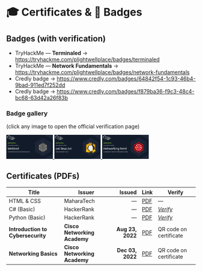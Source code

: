 # 🎓 Certificates & 🏅 Badges

## Badges (with verification)

- TryHackMe — **Terminaled** → https://tryhackme.com/plightwellplace/badges/terminaled  
- TryHackMe — **Network Fundamentals** → https://tryhackme.com/plightwellplace/badges/network-fundamentals  
- Credly badge → https://www.credly.com/badges/64842f54-1c93-46b4-9bad-911ed7f252dd  
- Credly badge → https://www.credly.com/badges/f879ba36-f9c3-48c4-bc68-63d42a26f83b

### Badge gallery
(click any image to open the official verification page)

<p>
  <a href="https://tryhackme.com/plightwellplace/badges/terminaled">
    <img src="232b582a4941f96d9470532131cc7bf5.png" alt="TryHackMe: Terminaled" height="64">
  </a>
  <a href="https://tryhackme.com/plightwellplace/badges/network-fundamentals">
    <img src="410ab5d30c6974680febb9c51586a897.png" alt="TryHackMe: Network Fundamentals" height="64">
  </a>
  <a href="https://www.credly.com/badges/64842f54-1c93-46b4-9bad-911ed7f252dd">
    <img src="b471211ad1dade21d7bd9bcde7684c84.png" alt="Credly badge" height="64">
  </a>
</p>

## Certificates (PDFs)

| Title | Issuer | Issued | Link | Verify |
|---|---|---:|---|---|
| HTML & CSS | MaharaTech | — | [PDF](<Ahmed Khalil - Html&CSS - MaharaTech Cert.pdf>) | — |
| C# (Basic) | HackerRank | — | [PDF](<C_sharp (Basic) Certificate - HackerRank.pdf>) | [*Verify*](https://www.hackerrank.com/certificates/e3f03e3fa969) |
| Python (Basic) | HackerRank | — | [PDF](<Python (Basic) Certificate - HackerRank.pdf>) | [*Verify*](https://www.hackerrank.com/certificates/bf56e7d36a2f) |
| **Introduction to Cybersecurity** | **Cisco Networking Academy** | **Aug 23, 2022** | [PDF](I2CSUpdate20251001-31-j8t3l9.pdf) | QR code on certificate |
| **Networking Basics** | **Cisco Networking Academy** | **Dec 03, 2022** | [PDF](NetworkingBasicsUpdate20251001-30-teqsep.pdf) | QR code on certificate |


